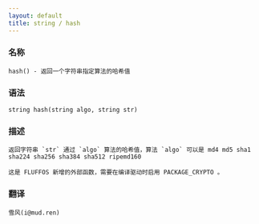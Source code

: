 ```yaml
---
layout: default
title: string / hash
---
```


### 名称

    hash() - 返回一个字符串指定算法的哈希值

### 语法

    string hash(string algo, string str)

### 描述

    返回字符串 `str` 通过 `algo` 算法的哈希值，算法 `algo` 可以是 md4 md5 sha1 sha224 sha256 sha384 sha512 ripemd160

    这是 FLUFFOS 新增的外部函数，需要在编译驱动时启用 PACKAGE_CRYPTO 。

### 翻译 ###

    雪风(i@mud.ren)
